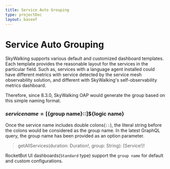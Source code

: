 ```yaml
---
title: Service Auto Grouping
type: projectDoc
layout: baseof
---
```

# Service Auto Grouping
SkyWalking supports various default and customized dashboard templates. 
Each template provides the reasonable layout for the services in the particular field. 
Such as, services with a language agent installed 
could have different metrics with service detected by the service mesh observability solution, 
and different with SkyWalking's self-observability metrics dashboard.

Therefore, since 8.3.0, SkyWalking OAP would generate the group based on this simple naming format.

### ${service name} = [${group name}::]${logic name}

Once the service name includes double colons(`::`), the literal string before the colons would be considered as the group name.
In the latest GraphQL query, the group name has been provided as an option parameter.
> getAllServices(duration: Duration!, group: String): [Service!]!

RocketBot UI dashboards(`Standard` type) support the `group name` for default and custom configurations.